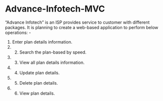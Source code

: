 # Advance-Infotech-MVC

“Advance Infotech” is an ISP provides service to customer with different packages. It is planning to create a web-based application to perform below operations: -
1. Enter plan details information. 
2. 2. Search the plan-based by speed. 
3. 3. View all plan details information. 
4. 4. Update plan details. 
5. 5. Delete plan details. 
6. 6. View plan details.
